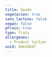 ```yaml
---
title: Gouda
vegetarien: true
sans_lactose: false
vegan: false
pFrais: true
type: frais
allergenes:
  - Produit laitier
uuid: ebe2dbd7
---
```


